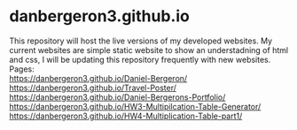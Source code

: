 # danbergeron3.github.io
This repository will host the live versions of my developed websites. 
My current websites are simple static website to show an understadning 
of html and css, I will be updating this repository frequently with new 
websites. 
Pages:
<br />  https://danbergeron3.github.io/Daniel-Bergeron/
<br />  https://danbergeron3.github.io/Travel-Poster/
<br />  https://danbergeron3.github.io/Daniel-Bergerons-Portfolio/
<br />  https://danbergeron3.github.io/HW3-Multipilcation-Table-Generator/
<br />  https://danbergeron3.github.io/HW4-Multiplication-Table-part1/
